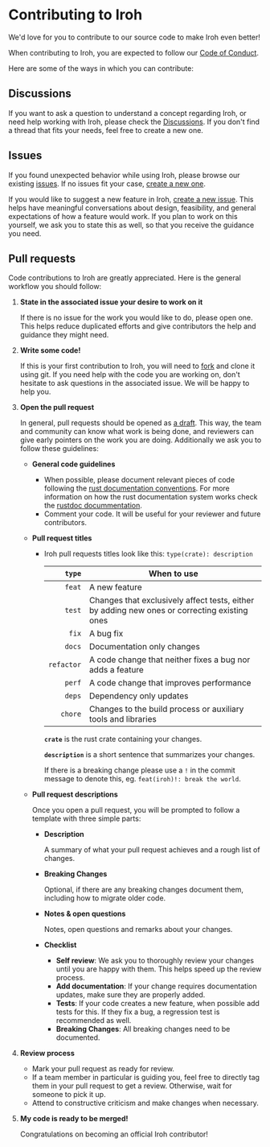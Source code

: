 # Contributing to Iroh

We'd love for you to contribute to our source code to make Iroh even better!

When contributing to Iroh, you are expected to follow our [Code of Conduct][coc].

Here are some of the ways in which you can contribute:

## Discussions

If you want to ask a question to understand a concept regarding Iroh, or need help working with Iroh, please check the [Discussions][discussions]. If you don't find a thread that fits your needs, feel free to create a new one.

## Issues

If you found unexpected behavior while using Iroh, please browse our existing [issues][issues]. If no issues fit your case, [create a new one][newissue].

If you would like to suggest a new feature in Iroh, [create a new issue][newissue]. This helps have meaningful conversations about design, feasibility, and general expectations of how a feature would work. If you plan to work on this yourself, we ask you to state this as well, so that you receive the guidance you need.

## Pull requests

Code contributions to Iroh are greatly appreciated. Here is the general workflow you should follow:

1. **State in the associated issue your desire to work on it**

   If there is no issue for the work you would like to do, please open one. This helps reduce duplicated efforts and give contributors the help and guidance they might need.

2. **Write some code!**

   If this is your first contribution to Iroh, you will need to [fork][forkiroh] and clone it using git. If you need help with the code you are working on, don't hesitate to ask questions in the associated issue. We will be happy to help you.

3. **Open the pull request**

   In general, pull requests should be opened as [a draft][draftprs]. This way, the team and community can know what work is being done, and reviewers can give early pointers on the work you are doing. Additionally we ask you to follow these guidelines:

   - **General code guidelines**

     - When possible, please document relevant pieces of code following the [rust documentation conventions][docconventtions]. For more information on how the rust documentation system works check the [rustdoc docummentation][rustdoc].
     - Comment your code. It will be useful for your reviewer and future contributors.

   - **Pull request titles**

     - Iroh pull requests titles look like this: `type(crate): description`

       | **`type`** | **When to use** |
       |--:         |-- |
       | `feat`     | A new feature |
       | `test`     | Changes that exclusively affect tests, either by adding new ones or correcting existing ones |
       | `fix`      | A bug fix |
       | `docs`     | Documentation only changes |
       | `refactor` | A code change that neither fixes a bug nor adds a feature |
       | `perf`     | A code change that improves performance |
       | `deps`     | Dependency only updates |
       | `chore`    | Changes to the build process or auxiliary tools and libraries |


       **`crate`** is the rust crate containing your changes.

       **`description`** is a short sentence that summarizes your changes.

       If there is a breaking change please use a `!` in the commit message to denote this, eg. `feat(iroh)!: break the world`.

   - **Pull request descriptions**

     Once you open a pull request, you will be prompted to follow a template with three simple parts:

     - **Description**

       A summary of what your pull request achieves and a rough list of changes.

     - **Breaking Changes**

       Optional, if there are any breaking changes document them, including how to migrate older code.

     - **Notes & open questions**

       Notes, open questions and remarks about your changes.

     - **Checklist**

       - **Self review**: We ask you to thoroughly review your changes until you are happy with them. This helps speed up the review process.
       - **Add documentation**: If your change requires documentation updates, make sure they are properly added.
       - **Tests**: If your code creates a new feature, when possible add tests for this. If they fix a bug, a regression test is recommended as well.
       - **Breaking Changes**: All breaking changes need to be documented.


4. **Review process**

    - Mark your pull request as ready for review.
    - If a team member in particular is guiding you, feel free to directly tag them in your pull request to get a review. Otherwise, wait for someone to pick it up.
    - Attend to constructive criticism and make changes when necessary.

5. **My code is ready to be merged!**

    Congratulations on becoming an official Iroh contributor!

[coc]: https://github.com/n0-computer/iroh/blob/main/code_of_conduct.md
[discussions]: https://github.com/n0-computer/iroh/discussions
[issues]: https://github.com/n0-computer/iroh/issues?q=is%3Aissue+is%3Aopen+sort%3Aupdated-desc
[newissue]: https://github.com/n0-computer/iroh/issues/new
[forkiroh]: https://github.com/n0-computer/iroh/fork
[draftprs]: https://docs.github.com/en/pull-requests/collaborating-with-pull-requests/proposing-changes-to-your-work-with-pull-requests/about-pull-requests#draft-pull-requests
[rustdoc]: https://doc.rust-lang.org/rustdoc/how-to-write-documentation.html
[docconventtions]: https://github.com/rust-lang/rfcs/blob/master/text/1574-more-api-documentation-conventions.md#appendix-a-full-conventions-text
